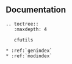 ```{include} ../Readme.md
```

Documentation
-------------
```{eval-rst}
.. toctree::
   :maxdepth: 4

   cfutils
   
* :ref:`genindex`
* :ref:`modindex`
```
